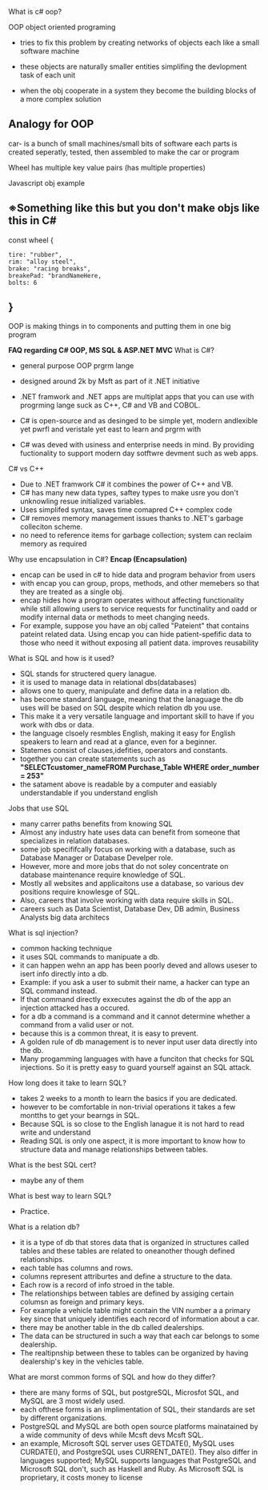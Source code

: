 What is c# oop?

OOP object oriented programing

- tries to fix this problem by
  creating networks of objects
  each like a small software
  machine

- these objects are naturally 
  smaller entities simplifing 
  the devlopment task of each unit

- when the obj cooperate in a system
  they become the building blocks of 
  a more complex solution


Analogy for OOP
-
car-
is a bunch of small machines/small bits of software
each parts is created seperatly, tested, then assembled to make
the car or program

Wheel has multiple key value pairs (has multiple properties)

Javascript obj example

※Something like this but you don't make objs like this in C#
-----------------------------------------------------
const wheel {

    tire: "rubber",
    rim: "alloy steel",
    brake: "racing breaks",
    breakePad: "brandNameHere,
    bolts: 6

}
-----------------------------------------------------

OOP is making things in to components and putting them in one
big program


**FAQ regarding C# OOP, MS SQL & ASP.NET MVC**
What is C#?
- general purpose OOP prgrm lange
- designed around 2k by Msft as part of
  it .NET initiative

- .NET framwork and .NET apps are multiplat
  apps that you can use with progrming lange
  suck as C++, C# and VB and COBOL.

- C# is open-source and as desinged to be simple
  yet, modern andlexible yet pwrfl and veristale
  yet east to learn and prgrm with

- C# was deved with usiness and enterprise
  needs in mind. By providing fuctionality 
  to support modern day sotftwre devment such as 
  web apps.



C# vs C++
- Due to .NET framwork C# it combines the power
  of C++ and VB. 
- C# has many new data types, saftey types
  to make usre you don't unknowling resue
  initialized variables. 
- Uses simplifed syntax, saves time comapred C++
  complex code
- C# removes memory management issues thanks to
  .NET's garbage colleciton scheme. 
- no need to reference items for garbage 
  collection; system can reclaim memory
  as required

Why use encapsulation in C#?
**Encap (Encapsulation)**
- encap can be used in c# to hide data and
  program behavior from users
- with encap you can group, props, methods,
  and other memebers so that they are treated
  as a single obj.
- encap hides how a program operates
  without affecting functionality while
  still allowing users to service requests
  for functinality and oadd or modify
  internal data or methods to meet changing 
  needs.
- For example, suppose you have an obj called 
  "Pateient" that contains pateint related data.
   Using encap you can hide patient-spefific data
   to those who need it without exposing all
   patient data. improves reusability

What is SQL and how is it used?
- SQL stands for structered query lanague.
- it is used to manage data in relational
  dbs(databases)
- allows one to query, manipulate and define data
  in a relation db.
- has become standard language, meaning that
  the lanaguage the  db uses will be based 
  on SQL despite which relation db you use.
- This make it a very versatile language and 
  important skill to have if you work with dbs
  or data. 
- the language clsoely resmbles English, making it
  easy for English speakers to  learn and read at
  a glance, even for a beginner.
- Statemes consist of clauses,idefities, operators
  and constants.
- together you can create statements such as 
**"SELECTcustomer_nameFROM Purchase_Table WHERE order_number = 253"**
- the satament above is readable by a computer and
  easiably understandable if you understand english

Jobs that use SQL
- many carrer paths benefits from knowing SQL
- Almost any industry hate uses data can benefit from
  someone that specializes in relation databases.
- some job specififcally focus on working with a database, such
  as Database Manager or Database Develper role.
- However, more and more jobs that do not soley concentrate on database
  maintenance require knowledge of SQL.
- Mostly all websites and applicaitons use a database, so various
  dev positions require knowlesge of SQL.
- Also, careers that involve working with data require
  skills in SQL.
- careers such as Data Scientist, Database Dev, DB admin, Business Analysts
  big data architecs

What is sql injection?
- common hacking technique
- it uses SQL commands to manipuate a db.
- it can happen wehn an app has been poorly deved and allows
  useser to isert info directly into a db.
- Example: if you ask a user to submit their name, a hacker can
  type an SQL command instead.
- If that command directly exxecutes against the db of the app an 
  injection attacked has a occured.
- for a db a command is a command and it cannot determine whether a command
  from a valid user or not. 
- because this is a common threat, it is easy to prevent.
- A golden rule of db management is to never input user data directly into
  the db.
- Many progamming languages with have a funciton that checks for SQL
  injections. So it is pretty easy to guard yourself against an SQL attack.

How long does it take to learn SQL?
- takes 2 weeks to a month to learn the basics if you are dedicated.
- however to be comfortable in non-trivial operations it takes a few montths
  to get your bearngs in SQL.
- Because SQL is so close to the English lanague it is not hard to read
  write and understand
- Reading SQL is only one aspect, it is more important to know how to 
  structure data and manage relationships between tables.

What is the best SQL cert?
- maybe any of them

What is best way to learn SQL?
- Practice.

What is a relation db?
- it is a type of db that stores data that is organized in structures
  called tables and these tables are related to oneanother though defined
  relationships.
- each table has columns and rows.
- columns represent attriburtes and define a structure to the data. 
- Each row is a record of info stroed in the table.
- The relationships between tables are defined by assiging certain columsn
  as foreign and primary keys.
- For example a vehicle table might contain the VIN number a a primary key
  since that uniquely identifies each record of information about a car. 
- there may be another table in the db called dealerships.
- The data can be structured in such a way that each car belongs to some 
  dealership.
- The realtipnship between these to tables can be organized by having 
  dealership's key in the vehicles table.

What are morst common forms of SQL and how do they differ?

- there are many forms of SQL, but postgreSQL, Microsfot SQL, and MySQL are 3 
  most widely used.
- each ofthese forms is an implimentation of SQL, their standards are set
  by different organizations.
- PostgreSQL and MySQL are both open source platforms mainatained by a
  wide community of devs while Mcsft devs Mcsft SQL.
-  an example, Microsoft SQL server uses GETDATE(), MySQL uses CURDATE(), and PostgreSQL uses CURRENT_DATE(). They also differ in languages supported; MySQL supports languages that PostgreSQL and Microsoft SQL don't, such as Haskell and Ruby. As Microsoft SQL is proprietary, it costs money to license

